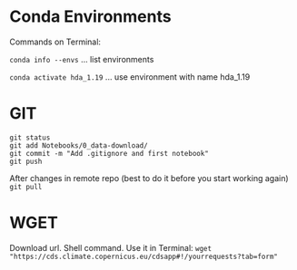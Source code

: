 # Conda Environments

Commands on Terminal:

`conda info --envs` ... list environments

`conda activate hda_1.19` ... use environment with name hda_1.19


# GIT

```
git status
git add Notebooks/0_data-download/
git commit -m "Add .gitignore and first notebook"
git push
```
  
After changes in remote repo (best to do it before you start working again)
`git pull`


# WGET
Download url. Shell command. Use it in Terminal:
`wget "https://cds.climate.copernicus.eu/cdsapp#!/yourrequests?tab=form"`